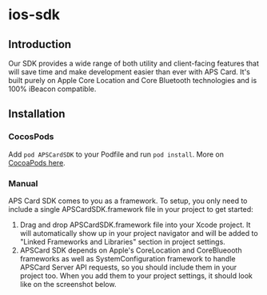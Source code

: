 # ios-sdk

## Introduction
Our SDK provides a wide range of both utility and client-facing features that will save time and make development easier than ever with APS Card. It's built purely on Apple Core Location and Core Bluetooth technologies and is 100% iBeacon compatible.
## Installation
### CocosPods
Add ```pod APSCardSDK``` to your Podfile and run ```pod install```. More on [CocoaPods here](http://cocospods.com).
### Manual
APS Card SDK comes to you as a framework. To setup, you only need to include a single APSCardSDK.framework file in your project to get started:
1. Drag and drop APSCardSDK.framework file into your Xcode project. It will automatically show up in your project navigator and will be added to "Linked Frameworks and Libraries" section in project settings.
2. APSCard SDK depends on Apple's CoreLocation and CoreBlueooth frameworks as well as SystemConfiguration framework to handle APSCard Server API requests, so you should include them in your project too. When you add them to your project settings, it should look like on the screenshot below.
